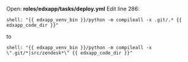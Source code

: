 


Open: **roles/edxapp/tasks/deploy.yml**
Edit line 286: 
````
shell: "{{ edxapp_venv_bin }}/python -m compileall -x .git/.* {{ edxapp_code_dir }}"
````
to 
````
shell: "{{ edxapp_venv_bin }}/python -m compileall -x \".git/*|src/zendesk*\" {{ edxapp_code_dir }}"
````
